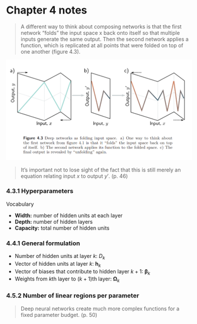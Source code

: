 # Chapter 4 notes

> A different way to think about composing networks is that the first network “folds” the input space x back onto itself so that multiple inputs generate the same output. Then the second network applies a function, which is replicated at all points that were folded on top of one another (figure 4.3).

![Figure 4.3](./images/fig-4.3.png)

> It’s important not to lose sight of the fact that this is still merely an equation relating input $x$ to output $y'$.
> (p. 46)

### 4.3.1 Hyperparameters

Vocabulary

- **Width:** number of hidden units at each layer
- **Depth:** number of hidden layers
- **Capacity:** total number of hidden units

### 4.4.1 General formulation

- Number of hidden units at layer $k$: $D_k$
- Vector of hidden units at layer $k$: $\textbf{h}_k$
- Vector of biases that contribute to hidden layer $k+1$: $\mathbf{\beta}_k$
- Weights from $k$th layer to $(k+1)$th layer: $\mathbf{\Omega}_k$

### 4.5.2 Number of linear regions per parameter

> Deep neural networks create much more complex functions for a fixed parameter budget. (p. 50)
